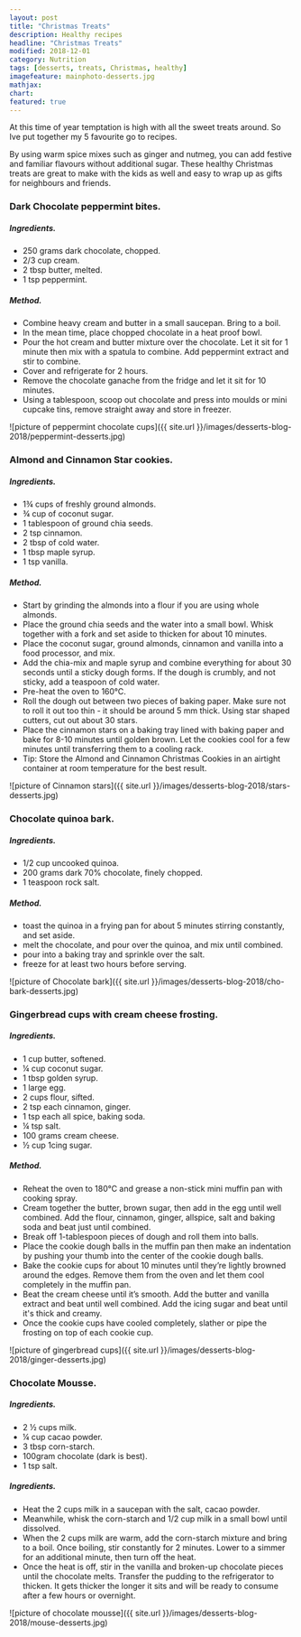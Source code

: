```yaml
---
layout: post
title: "Christmas Treats"
description: Healthy recipes 
headline: "Christmas Treats"
modified: 2018-12-01
category: Nutrition
tags: [desserts, treats, Christmas, healthy]
imagefeature: mainphoto-desserts.jpg
mathjax: 
chart:
featured: true
---
```

<style>

	

		.post-template .notepad-post-content > div:not(.notepad-post-title) p:first-child {

			    font-size: 1rem;
		
		}

		.notepad-post-title h1{

        	color: #e51843!important;
    	}

</style>


At this time of year temptation is high with all the sweet treats around. So Ive put together my 5 favourite go to recipes. 

By using warm spice mixes such as ginger and nutmeg, you can add festive and familiar flavours without additional sugar. These healthy Christmas treats are great to make with the kids as well and easy to wrap up as gifts for neighbours and friends.


### Dark Chocolate peppermint bites.

##### Ingredients.

+ 250 grams dark chocolate, chopped.
+ 2/3 cup cream.
+ 2 tbsp butter, melted.
+ 1 tsp peppermint.

##### Method.

+ Combine heavy cream and butter in a small saucepan. Bring to a boil.
+ In the mean time, place chopped chocolate in a heat proof bowl.
+ Pour the hot cream and butter mixture over the chocolate. Let it sit for 1 minute then mix with a spatula to combine. Add peppermint extract and stir to combine. 
+ Cover and refrigerate for 2 hours.
+ Remove the chocolate ganache from the fridge and let it sit for 10 minutes.
+ Using a tablespoon, scoop out chocolate and press into moulds or mini cupcake tins, remove straight away and store in freezer.


![picture of peppermint chocolate cups]({{ site.url }}/images/desserts-blog-2018/peppermint-desserts.jpg)


### Almond and Cinnamon Star cookies.

##### Ingredients.

+ 1¾ cups of freshly ground almonds. 
+ ¾ cup of coconut sugar. 
+ 1 tablespoon of ground chia seeds.
+ 2 tsp cinnamon.
+ 2 tbsp of cold water.
+ 1 tbsp maple syrup.
+ 1 tsp vanilla.

##### Method.

+ Start by grinding the almonds into a flour if you are using whole almonds.
+ Place the ground chia seeds and the water into a small bowl. Whisk together with a fork and set aside to thicken for about 10 minutes.
+ Place the coconut sugar, ground almonds, cinnamon and vanilla into a food processor, and mix.
+ Add the chia-mix and maple syrup and combine everything for about 30 seconds until a sticky dough forms. If the dough is crumbly, and not sticky, add a teaspoon of cold water.
+ Pre-heat the oven to 160°C.
+ Roll the dough out between two pieces of baking paper. Make sure not to roll it out too thin - it should be around 5 mm thick. Using star shaped cutters, cut out about 30 stars.
+ Place the cinnamon stars on a baking tray lined with baking paper and bake for 8-10 minutes until golden brown. Let the cookies cool for a few minutes until transferring them to a cooling rack.
+ Tip: Store the Almond and Cinnamon Christmas Cookies in an airtight container at room temperature for the best result.


![picture of Cinnamon stars]({{ site.url }}/images/desserts-blog-2018/stars-desserts.jpg)


### Chocolate quinoa bark.

##### Ingredients.

+ 1/2 cup uncooked quinoa.
+ 200 grams dark 70% chocolate, finely chopped.
+ 1 teaspoon rock salt.

##### Method.

+ toast the quinoa in a frying pan for about 5 minutes stirring constantly, and set aside.
+ melt the chocolate, and pour over the quinoa, and mix until combined.
+ pour into a baking tray and sprinkle over the salt.
+ freeze for at least two hours before serving.


![picture of Chocolate bark]({{ site.url }}/images/desserts-blog-2018/cho-bark-desserts.jpg)



### Gingerbread cups with cream cheese frosting.

##### Ingredients.

+ 1 cup butter, softened.
+ ¼ cup coconut sugar. 
+ 1 tbsp golden syrup.
+ 1 large egg.
+ 2 cups flour, sifted.
+ 2 tsp each cinnamon, ginger.
+ 1 tsp each all spice, baking soda.
+ ¼ tsp salt.
+ 100 grams cream cheese.
+ ½ cup 1cing sugar.

##### Method.

+ Reheat the oven to 180°C and grease a non-stick mini muffin pan with cooking spray.
+ Cream together the butter, brown sugar, then add in the egg until well combined. Add the flour, cinnamon, ginger, allspice, salt and baking soda and beat just until combined.
+ Break off 1-tablespoon pieces of dough and roll them into balls. 
+ Place the cookie dough balls in the muffin pan then make an indentation by pushing your thumb into the center of the cookie dough balls. 
+ Bake the cookie cups for about 10 minutes until they’re lightly browned around the edges. Remove them from the oven and let them cool completely in the muffin pan.
+ Beat the cream cheese until it’s smooth. Add the butter and vanilla extract and beat until well combined. Add the icing sugar and beat until it's thick and creamy.
+ Once the cookie cups have cooled completely, slather or pipe the frosting on top of each cookie cup.


![picture of gingerbread cups]({{ site.url }}/images/desserts-blog-2018/ginger-desserts.jpg)



### Chocolate Mousse.

##### Ingredients.

+ 2 ½ cups milk.
+ ¼ cup cacao powder.
+ 3 tbsp corn-starch.
+ 100gram chocolate (dark is best).
+ 1 tsp salt.

##### Ingredients.

+ Heat the 2 cups milk in a saucepan with the salt, cacao powder. 
+ Meanwhile, whisk the corn-starch and 1/2 cup milk in a small bowl until dissolved. 
+ When the 2 cups milk are warm, add the corn-starch mixture and bring to a boil. Once boiling, stir constantly for 2 minutes. Lower to a simmer for an additional minute, then turn off the heat. 
+ Once the heat is off, stir in the vanilla and broken-up chocolate pieces until the chocolate melts. Transfer the pudding to the refrigerator to thicken. It gets thicker the longer it sits and will be ready to consume after a few hours or overnight.


![picture of chocolate mousse]({{ site.url }}/images/desserts-blog-2018/mouse-desserts.jpg) 





